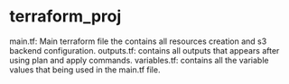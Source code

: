 # terraform_proj


main.tf: Main terraform file the contains all resources creation and s3 backend configuration.
outputs.tf: contains all outputs that appears after using plan and apply commands.
variables.tf: contains all the variable values that being used in the main.tf file.